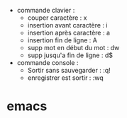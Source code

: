 - commande clavier :
	- couper caractère : x
	- insertion avant caractère : i
	- insertion après caractère : a
	- insertion fin de ligne : A
	- supp mot en début du mot : dw
	- supp jusqu'a fin de ligne : d$
- commande console :
	- Sortir sans sauvegarder : :q!
	- enregistrer est sortir : :wq
# emacs
